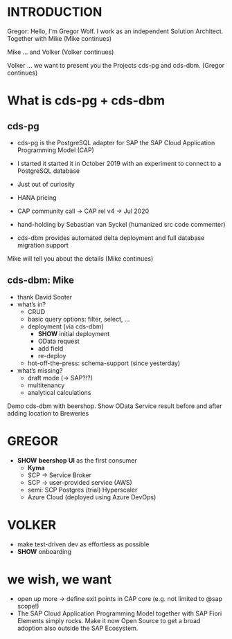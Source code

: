 # INTRODUCTION

Gregor: Hello, I'm Gregor Wolf. I work as an independent Solution Architect. Together with Mike (Mike continues)

Mike ... and Volker (Volker continues)

Volker ... we want to present you the Projects cds-pg and cds-dbm. (Gregor continues)

# What is cds-pg + cds-dbm

## cds-pg

- cds-pg is the PostgreSQL adapter for SAP the SAP Cloud Application Programming Model (CAP)
- I started it started it in October 2019 with an experiment to connect to a PostgreSQL database
- Just out of curiosity
- HANA pricing
- CAP community call &rarr; CAP rel v4 &rarr; Jul 2020
- hand-holding by Sebastian van Syckel (humanized src code commenter)

- cds-dbm provides automated delta deployment and full database migration support

Mike will tell you about the details (Mike continues)

## cds-dbm: Mike

- thank David Sooter
- what’s in?
  - CRUD
  - basic query options: filter, select, ...
  - deployment (via cds-dbm)
    - **SHOW** initial deployment
    - OData request
    - add field
    - re-deploy
  - hot-off-the-press: schema-support (since yesterday)
- what’s missing?
  - draft mode (&rarr; SAP?!?)
  - multitenancy
  - analytical calculations

Demo cds-dbm with beershop. Show OData Service result before and after adding location to Breweries

# GREGOR

- **SHOW** **beershop** **UI** as the first consumer
  - **Kyma**
  - SCP &rarr; Service Broker
  - SCP &rarr; user-provided service (AWS)
  - semi: SCP Postgres (trial) Hyperscaler
  - Azure Cloud (deployed using Azure DevOps)

# VOLKER

- make test-driven dev as effortless as possible
- **SHOW** onboarding

# we wish, we want

- open up more &rarr; define exit points in CAP core (e.g. not limited to @sap scope!)
- The SAP Cloud Application Programming Model together with SAP Fiori Elements simply rocks. Make it now Open Source to get a broad adoption also outside the SAP Ecosystem.

